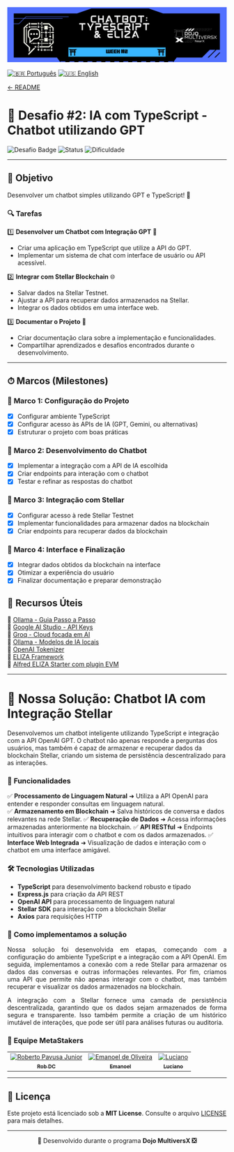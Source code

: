<div align="left">
  <a href="../../README.md">
    <img src="../images/metastackers-dojo-multiversx-week2.png" alt="Challenge 2 Banner">
  </a>
</div>


[![🇧🇷 Português](https://img.shields.io/badge/Lang-PT--BR-green)](challenge2.md)
[![🇺🇸 English](https://img.shields.io/badge/Lang-EN-blue)](challenge2-en.md)

[← README](../../README.md)

# 🎯 **Desafio #2: IA com TypeScript - Chatbot utilizando GPT**  

![Desafio Badge](https://img.shields.io/badge/Desafio-2-blue?style=for-the-badge&logo=typescript)
![Status](https://img.shields.io/badge/Status-Concluído-brightgreen?style=for-the-badge)
![Dificuldade](https://img.shields.io/badge/Dificuldade-Média-yellow?style=for-the-badge)

---

## 📢 **Objetivo**  
Desenvolver um chatbot simples utilizando GPT e TypeScript! 🚀  

### 🔍 **Tarefas**  

1️⃣ **Desenvolver um Chatbot com Integração GPT** 🤖  
   - Criar uma aplicação em TypeScript que utilize a API do GPT.
   - Implementar um sistema de chat com interface de usuário ou API acessível.

2️⃣ **Integrar com Stellar Blockchain** 🌐  
   - Salvar dados na Stellar Testnet.
   - Ajustar a API para recuperar dados armazenados na Stellar.
   - Integrar os dados obtidos em uma interface web.

3️⃣ **Documentar o Projeto** 📝  
   - Criar documentação clara sobre a implementação e funcionalidades.
   - Compartilhar aprendizados e desafios encontrados durante o desenvolvimento.

---

## ⏱ **Marcos (Milestones)**  

### 📅 **Marco 1: Configuração do Projeto**  
- [x] Configurar ambiente TypeScript
- [x] Configurar acesso às APIs de IA (GPT, Gemini, ou alternativas)
- [x] Estruturar o projeto com boas práticas

### 📅 **Marco 2: Desenvolvimento do Chatbot**  
- [x] Implementar a integração com a API de IA escolhida
- [x] Criar endpoints para interação com o chatbot
- [x] Testar e refinar as respostas do chatbot

### 📅 **Marco 3: Integração com Stellar**  
- [x] Configurar acesso à rede Stellar Testnet
- [x] Implementar funcionalidades para armazenar dados na blockchain
- [x] Criar endpoints para recuperar dados da blockchain

### 📅 **Marco 4: Interface e Finalização**  
- [x] Integrar dados obtidos da blockchain na interface
- [x] Otimizar a experiência do usuário
- [x] Finalizar documentação e preparar demonstração

## 📎 **Recursos Úteis**  

🔗 [Ollama - Guia Passo a Passo](https://github.com/SkkJodhpur/Gen-ai/blob/main/Models/Ollama_3_A_Step_by_Step_Guide/Ollama_3_A_Step_by_Step_Guide.ipynb)  
🔗 [Google AI Studio - API Keys](https://aistudio.google.com/apikey)  
🔗 [Groq - Cloud focada em AI](https://groq.com/)  
🔗 [Ollama - Modelos de IA locais](https://ollama.com/)  
🔗 [OpenAI Tokenizer](https://platform.openai.com/tokenizer)  
🔗 [ELIZA Framework](https://github.com/elizaOS/eliza/tree/main)  
🔗 [Alfred ELIZA Starter com plugin EVM](https://github.com/kamikazebr/alfred-eliza-starter)  


---

# 🚀 **Nossa Solução**: Chatbot IA com Integração Stellar

Desenvolvemos um chatbot inteligente utilizando TypeScript e integração com a API OpenAI GPT. O chatbot não apenas responde a perguntas dos usuários, mas também é capaz de armazenar e recuperar dados da blockchain Stellar, criando um sistema de persistência descentralizado para as interações.

### 🌟 **Funcionalidades**  

✅ **Processamento de Linguagem Natural** ➜ Utiliza a API OpenAI para entender e responder consultas em linguagem natural.  
✅ **Armazenamento em Blockchain** ➜ Salva históricos de conversa e dados relevantes na rede Stellar.
✅ **Recuperação de Dados** ➜ Acessa informações armazenadas anteriormente na blockchain.
✅ **API RESTful** ➜ Endpoints intuitivos para interagir com o chatbot e com os dados armazenados.
✅ **Interface Web Integrada** ➜ Visualização de dados e interação com o chatbot em uma interface amigável.

### 🛠 **Tecnologias Utilizadas**  

- **TypeScript** para desenvolvimento backend robusto e tipado
- **Express.js** para criação da API REST
- **OpenAI API** para processamento de linguagem natural
- **Stellar SDK** para interação com a blockchain Stellar
- **Axios** para requisições HTTP

### 📖 **Como implementamos a solução**  

<p align="justify">
Nossa solução foi desenvolvida em etapas, começando com a configuração do ambiente TypeScript e a integração com a API OpenAI. Em seguida, implementamos a conexão com a rede Stellar para armazenar os dados das conversas e outras informações relevantes. Por fim, criamos uma API que permite não apenas interagir com o chatbot, mas também recuperar e visualizar os dados armazenados na blockchain.
</p>

<p align="justify">
A integração com a Stellar fornece uma camada de persistência descentralizada, garantindo que os dados sejam armazenados de forma segura e transparente. Isso também permite a criação de um histórico imutável de interações, que pode ser útil para análises futuras ou auditoria.
</p>

### 👥 **Equipe MetaStakers**  


<div align="center">
  <table>
    <tr>
      <td align="center">
        <a href="https://github.com/robdicoco">
          <img src="https://avatars.githubusercontent.com/u/24412372?v=4" width="100px" alt="Roberto Pavusa Junior"/><br>
          <sub><b>Rob DC</b></sub>
        </a>
      </td>
      <td align="center">
        <a href="https://github.com/alfatektecnologia">
          <img src="https://avatars.githubusercontent.com/u/58711434?v=4" width="100px" alt="Emanoel de Oliveira"/><br>
          <sub><b>Emanoel</b></sub>
        </a>
      </td>
      <td align="center">
        <a href="https://github.com/lucenfort">
          <img src="https://avatars.githubusercontent.com/u/55037889?v=4" width="100px" alt="Luciano"/><br>
          <sub><b>Luciano</b></sub>
        </a>
      </td>
    </tr>
  </table>
</div>


---

## 📜 **Licença**  

Este projeto está licenciado sob a **MIT License**. Consulte o arquivo [LICENSE](LICENSE) para mais detalhes.  

---

<p align="center"> 🚀 Desenvolvido durante o programa <strong>Dojo MultiversX ❎</strong></p>